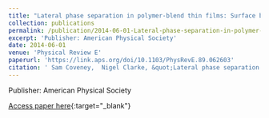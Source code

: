 ```yaml
---
title: "Lateral phase separation in polymer-blend thin films: Surface bifurcation"
collection: publications
permalink: /publication/2014-06-01-Lateral-phase-separation-in-polymer-blend-thin-films-Surface-bifurcation
excerpt: 'Publisher: American Physical Society'
date: 2014-06-01
venue: 'Physical Review E'
paperurl: 'https://link.aps.org/doi/10.1103/PhysRevE.89.062603'
citation: ' Sam Coveney,  Nigel Clarke, &quot;Lateral phase separation in polymer-blend thin films: Surface bifurcation.&quot; Physical Review E, 2014.'
---
```

Publisher: American Physical Society

[Access paper here](https://link.aps.org/doi/10.1103/PhysRevE.89.062603){:target="_blank"}
